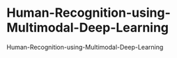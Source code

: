 # Human-Recognition-using-Multimodal-Deep-Learning

Human-Recognition-using-Multimodal-Deep-Learning